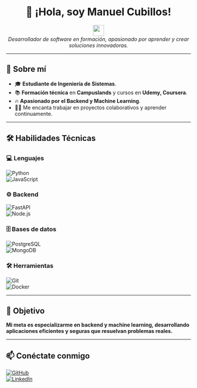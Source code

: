 <h1 align="center">👋 ¡Hola, soy Manuel Cubillos! </h1>
<p align="center">
  <img src="https://media.giphy.com/media/hvRJCLFzcasrR4ia7z/giphy.gif" width="30px">
  <br>
  <em>Desarrollador de software en formación, apasionado por aprender y crear soluciones innovadoras.</em>
</p>

---

## 🚀 Sobre mí  
- 🎓 **Estudiante de Ingeniería de Sistemas**.  
- 📚 **Formación técnica** en **Campuslands** y cursos en **Udemy, Coursera**.  
- 🔥 **Apasionado por el Backend y Machine Learning**.  
- 👨‍💻 Me encanta trabajar en proyectos colaborativos y aprender continuamente.  

---

## 🛠️ Habilidades Técnicas  

### 💻 Lenguajes  
![Python](https://img.shields.io/badge/Python-3776AB?style=for-the-badge&logo=python&logoColor=white)  
![JavaScript](https://img.shields.io/badge/JavaScript-F7DF1E?style=for-the-badge&logo=javascript&logoColor=black)  

### ⚙️ Backend  
![FastAPI](https://img.shields.io/badge/FastAPI-009688?style=for-the-badge&logo=fastapi&logoColor=white)  
![Node.js](https://img.shields.io/badge/Node.js-339933?style=for-the-badge&logo=node.js&logoColor=white)  

### 🗄️ Bases de datos  
![PostgreSQL](https://img.shields.io/badge/PostgreSQL-316192?style=for-the-badge&logo=postgresql&logoColor=white)  
![MongoDB](https://img.shields.io/badge/MongoDB-47A248?style=for-the-badge&logo=mongodb&logoColor=white)  

### 🛠️ Herramientas  
![Git](https://img.shields.io/badge/Git-F05032?style=for-the-badge&logo=git&logoColor=white)  
![Docker](https://img.shields.io/badge/Docker-2496ED?style=for-the-badge&logo=docker&logoColor=white)  

---

## 🎯 Objetivo  
**Mi meta es especializarme en backend y machine learning, desarrollando aplicaciones eficientes y seguras que resuelvan problemas reales.**  

---

## 📫 Conéctate conmigo  
[![GitHub](https://img.shields.io/badge/GitHub-181717?style=for-the-badge&logo=github&logoColor=white)](https://github.com/xMANUX21)  
[![LinkedIn](https://img.shields.io/badge/LinkedIn-0077B5?style=for-the-badge&logo=linkedin&logoColor=white)](https://www.linkedin.com/in/manuel-cubillos/)  
